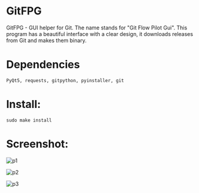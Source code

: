 # GitFPG
GitFPG - GUI helper for Git. The name stands for "Git Flow Pilot Gui". This program has a beautiful interface with a clear design, it downloads releases from Git and makes them binary.

# Dependencies

`PyQt5, requests, gitpython, pyinstaller, git`

# Install:

`sudo make install`

# Screenshot:

![p1](https://github.com/user-attachments/assets/c333ebb4-9cd9-40d2-9d83-5e712baf07ef)

![p2](https://github.com/user-attachments/assets/fbb8f8ba-fe5a-44c6-b044-3f987acae929)

![p3](https://github.com/user-attachments/assets/6c32311e-ab84-4590-819b-3c86b43e0c42)
